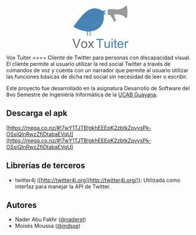 <p align="center"><img src="src/main/res/drawable-xhdpi/logo.png"></p>
Vox Tuiter
====
Cliente de Twitter para personas con discapacidad visual. El cliente permite al usuario utilizar la red social Twitter a través de comandos de voz y cuenta con un narrador que permite al usuario utilizar las funciones básicas de dicha red social sin necesidad de leer o escribir.

Este proyecto fue desarrollado en la asignatura Desarrollo de Software del 8vo Semestre de Ingeniería Informática de la [UCAB Guayana](http://guayanaweb.ucab.edu.ve).

Descarga el apk
-------
[https://mega.co.nz/#!7wY1TJTB!gkhEEEpK2zbtkZpvysPk-OSsiQlnRwzZfiDtabaEVqU](https://mega.co.nz/#!7wY1TJTB!gkhEEEpK2zbtkZpvysPk-OSsiQlnRwzZfiDtabaEVqU)

Librerías de terceros
-------
- twitter4j ([http://twitter4j.org](http://twitter4j.org/)): Utilizada como interfaz para manejar la API de Twitter.

Autores
------
- Nader Abu Fakhr ([@naderst](https://twitter.com/naderst))
- Moisés Moussa ([@mdsse](https://twitter.com/mdsse))
